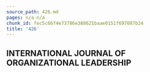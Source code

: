 ```yaml
---
source_path: 426.md
pages: n/a-n/a
chunk_id: fec5c66f4e73786e388621baae0151f697087b24
title: '426'
---
```

## INTERNATIONAL JOURNAL OF ORGANIZATIONAL LEADERSHIP

